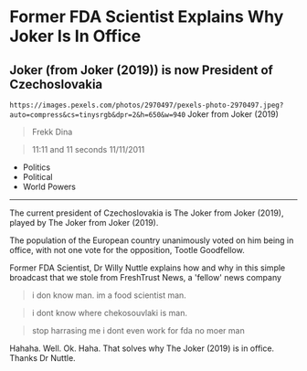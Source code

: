 # Former FDA Scientist Explains Why Joker Is In Office

## Joker (from Joker (2019)) is now President of Czechoslovakia

`https://images.pexels.com/photos/2970497/pexels-photo-2970497.jpeg?auto=compress&cs=tinysrgb&dpr=2&h=650&w=940` Joker from Joker (2019)

> Frekk Dina

> 11:11 and 11 seconds 11/11/2011

- Politics
- Political
- World Powers

---

The current president of Czechoslovakia is The Joker from Joker (2019), played by The Joker from Joker (2019).

The population of the European country unanimously voted on him being in office, with not one vote for the opposition, Tootle Goodfellow.

Former FDA Scientist, Dr Willy Nuttle explains how and why in this simple broadcast that we stole from FreshTrust News, a 'fellow' news company

> i don know man. im a food scientist man.

> i dont know where chekosouvlaki is man.

> stop harrasing me i dont even work for fda no moer man 

Hahaha. Well. Ok. Haha. That solves why The Joker (2019) is in office. Thanks Dr Nuttle.